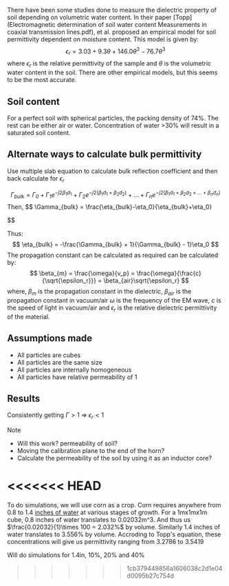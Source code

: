 There have been some studies done to measure the dielectric property of soil depending on volumetric water content. In their paper [Topp](Electromagnetic determination of soil water content Measurements in coaxial transmission lines.pdf), et al. proposed an empirical model for soil permittivity dependent on moisture content. This model is given by:
$$
	\epsilon_r = 3.03 + 9.3\theta + 146.0\theta^2 -76.7\theta^3
$$
where $\epsilon_r$ is the relative permittivity of the sample and $\theta$ is the volumetric water content in the soil. There are other empirical models, but this seems to be the most accurate.

## Soil content
For a perfect soil with spherical particles, the packing density of 74%. The rest can be either  air or water. Concentration of water >30% will result in a saturated soil content.

## Alternate ways to calculate bulk permittivity

Use multiple slab equation to calculate bulk reflection coefficient and then back calculate for $\epsilon_r$ 

$$
\Gamma_{bulk} = \Gamma_0 + \Gamma_1e^{-j2\beta_1d_1} + \Gamma_2e^{-j2(\beta_1d_1+\beta_2d_2)} + ... + \Gamma_ne^{-j2(\beta_1d_1+\beta_2d_2 + ... + \beta_n d_n)}
$$
Then, 
$$
\Gamma_{bulk} = \frac{\eta_{bulk}-\eta_0}{\eta_{bulk}+\eta_0}

$$

Thus:
$$
	\eta_{bulk} = -\frac{\Gamma_{bulk} + 1}{\Gamma_{bulk} - 1}\eta_0
$$
The propagation constant can be calculated as required can be calculated by:
$$
	\beta_{m} = \frac{\omega}{v_p}
				= \frac{\omega}{\frac{c}{\sqrt{\epsilon_r}}}
				= \beta_{air}\sqrt{\epsilon_r}
$$
where,
$\beta_m$ is the propagation constant in the dielectric,
$\beta_{air}$ is the propagation constant in vacuum/air
$\omega$ is the frequency of the EM wave,
$c$ is the speed of light in vacuum/air and 
$\epsilon_r$ is the relative dielectric permittivity of the material.

## Assumptions made
- All particles are cubes
- All particles are the same size
- All particles are internally homogeneous
- All particles have relative permeability of 1


## Results
Consistently getting $\Gamma > 1$ => $\epsilon_r < 1$
> [!NOTE] 
> - Will this work? permeability of soil?
> - Moving the calibration plane to the end of the horn?
> - Calculate the permeability of the soil by using it as an inductor core?

<<<<<<< HEAD
=======
To do simulations, we will use corn as a crop. Corn requires anywhere from 0.8 to 1.4 [inches of water](https://www.krugerseed.com/en-us/agronomy-library/corn-irrigation-timing.html) at various stages of growth. For a 1mx1mx1m cube, 0.8 inches of water translates to 0.02032m^3. And thus us $\frac{0.02032}{1}\times 100 = 2.032%$ by volume. Similarly 1.4 inches of water translates to 3.556% by volume. Accroding to Topp's equation, these concentrations will give us permittivity ranging from  3.2786 to 3.5419

Will do simulations for 1.4in, 10%, 20% and 40%
>>>>>>> 1cb379449856a1606038c2d1e04d0095b27c754d
